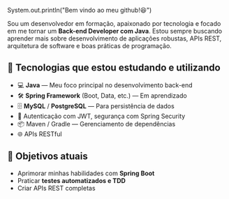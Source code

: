 System.out.println("Bem vindo ao meu github!😆")

Sou um desenvolvedor em formação, apaixonado por tecnologia e focado em me tornar um **Back-end Developer com Java**. Estou sempre buscando aprender mais sobre desenvolvimento de aplicações robustas, APIs REST, arquitetura de software e boas práticas de programação.

## 🚀 Tecnologias que estou estudando e utilizando

- 💻 **Java** — Meu foco principal no desenvolvimento back-end
- 🛠️ **Spring Framework** (Boot, Data, etc.) — Em aprendizado
- 🗄️ **MySQL** / **PostgreSQL** — Para persistência de dados
- 🔐 Autenticação com JWT, segurança com Spring Security
- 📦 Maven / Gradle — Gerenciamento de dependências
- 🌐 APIs RESTful

## 🎯 Objetivos atuais

- Aprimorar minhas habilidades com **Spring Boot**
- Praticar **testes automatizados e TDD**
- Criar APIs REST completas

